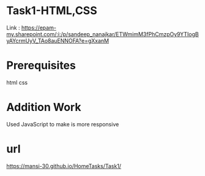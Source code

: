 
# Task1-HTML,CSS
Link : https://epam-my.sharepoint.com/:i:/p/sandeep_nanajkar/ETWmimM3fPhCmzpOy9YTIogByAYcrmUyV_TAo8auENNOFA?e=gXxanM
# Prerequisites
html
css
# Addition Work
Used JavaScript to make is more responsive
# url
https://mansi-30.github.io/HomeTasks/Task1/
